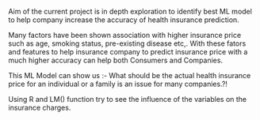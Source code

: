 Aim of the current project is in depth exploration to identify best ML model to help company increase the accuracy of health insurance prediction.

Many factors have been shown association with higher insurance price such as age, smoking status, pre-existing disease etc,. With these fators and features to help insurance company to predict insurance price with a much higher accuracy can help both Consumers and Companies.

This ML Model can show us :- What should be the actual health insurance price for an individual or a family is an issue for many companies.?!

Using R and LM() function try to see the influence of the variables on the insurance charges.
